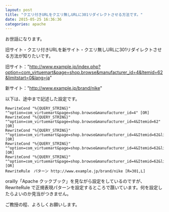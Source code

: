 ```yaml
---
layout: post
title: "クエリ付きURLをクエリ無しURLに301リダイレクトさせる方法です。"
date: 2015-05-25 16:36:36
categories: apache
---
```

<p>お世話になります。</p>

<p>旧サイト・クエリ付きURLを新サイト・クエリ無しURLに301リダイレクトさせる方法が知りたいです。</p>

<p>旧サイト："<a href="http://www.example.jp/index.php?option=com_virtuemart&amp;page=shop.browse&amp;manufacturer_id=4&amp;Itemid=62&amp;limitstart=0&amp;lang=ja" rel="nofollow">http://www.example.jp/index.php?option=com_virtuemart&amp;page=shop.browse&amp;manufacturer_id=4&amp;Itemid=62&amp;limitstart=0&amp;lang=ja</a>"</p>

<p>新サイト："<a href="http://www.example.jp/brand/nike" rel="nofollow">http://www.example.jp/brand/nike</a>"</p>

<p>以下は、途中まで記述した設定です。</p>

<pre><code>RewriteCond "%{QUERY_STRING}" "^option=com_virtuemart&amp;page=shop.browse&amp;manufacturer_id=4" [OR]
RewriteCond "%{QUERY_STRING}" "^option=com_virtuemart&amp;page=shop.browse&amp;manufacturer_id=4&amp;Itemid=62" [OR]
RewriteCond "%{QUERY_STRING}" "^option=com_virtuemart&amp;page=shop.browse&amp;manufacturer_id=4&amp;Itemid=62&amp;limitstart=0" [OR]
RewriteCond "%{QUERY_STRING}" "^option=com_virtuemart&amp;page=shop.browse&amp;manufacturer_id=4&amp;Itemid=62&amp;limitstart=0&amp;lang=ja" [OR]
RewriteCond "%{QUERY_STRING}" "^option=com_virtuemart&amp;page=shop.browse&amp;manufacturer_id=4&amp;Itemid=62&amp;limitstart=0&amp;lang=en" [OR]
RewriteRule　パターン http://www.example.jp/brand/nike [R=301,L]
</code></pre>

<p>orailly「Apache クックブック」を見ながら設定をしているのですが、RewriteRule で正規表現パターンを設定するところで躓いています。何を設定したらよいのか見当がつきません。</p>

<p>ご教授の程、よろしくお願いします。</p>
